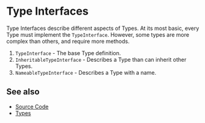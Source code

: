 # Type Interfaces

Type Interfaces describe different aspects of Types. At its most basic, every Type must implement the `TypeInterface`. However, some types are more complex than others, and require more methods.

1. `TypeInterface` - The base Type definition.
2. `InheritableTypeInterface` - Describes a Type than can inherit other Types.
3. `NameableTypeInterface` - Describes a Type with a name.

## See also
* [Source Code](../TypeInterface)
* [Types](../Type/README.md)